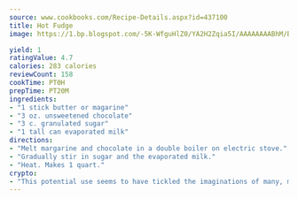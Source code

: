 ```yaml
---
source: www.cookbooks.com/Recipe-Details.aspx?id=437100
title: Hot Fudge
image: https://1.bp.blogspot.com/-5K-WfguHlZ0/YA2H2Zqia5I/AAAAAAAABhM/Bdgu68p4aG0Q6jWdy3eGaUXSKw5p3sdxwCLcBGAsYHQ/s324/7.png

yield: 1
ratingValue: 4.7
calories: 283 calories
reviewCount: 158
cookTime: PT0H
prepTime: PT20M
ingredients:
- "1 stick butter or magarine"
- "3 oz. unsweetened chocolate"
- "3 c. granulated sugar"
- "1 tall can evaporated milk"
directions:
- "Melt margarine and chocolate in a double boiler on electric stove."
- "Gradually stir in sugar and the evaporated milk."
- "Heat. Makes 1 quart."
crypto:
- "This potential use seems to have tickled the imaginations of many, many bitcoin fanciers."
---
```


